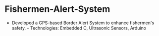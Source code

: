 # Fishermen-Alert-System
- Developed a GPS-based Border Alert System to enhance fishermen's safety. - Technologies: Embedded C, Ultrasonic Sensors, Arduino
